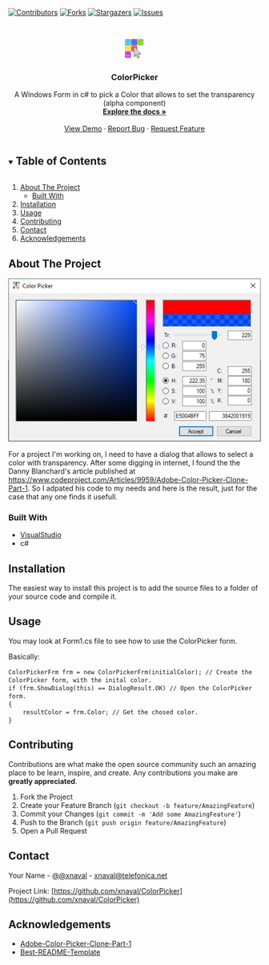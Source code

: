 <!-- PROJECT SHIELDS -->
[![Contributors][contributors-shield]][contributors-url]
[![Forks][forks-shield]][forks-url]
[![Stargazers][stars-shield]][stars-url]
[![Issues][issues-shield]][issues-url]



<!-- PROJECT LOGO -->
<br />
<p align="center">
  <a href="https://github.com/xnaval/ColorPicker">
    <img src="images/logo.png" alt="Logo" width="40" height="40">
  </a>

  <h3 align="center">ColorPicker</h3>

  <p align="center">
    A Windows Form in c# to pick a Color that allows to set the transparency (alpha component)
    <br />
    <a href="https://github.com/xnaval/ColorPicker"><strong>Explore the docs »</strong></a>
    <br />
    <br />
    <a href="https://github.com/xnaval/ColorPicker">View Demo</a>
    ·
    <a href="https://github.com/xnaval/ColorPicker/issues">Report Bug</a>
    ·
    <a href="https://github.com/xnaval/ColorPicker/issues">Request Feature</a>
  </p>
</p>



<!-- TABLE OF CONTENTS -->
<details open="open">
  <summary><h2 style="display: inline-block">Table of Contents</h2></summary>
  <ol>
    <li>
      <a href="#about-the-project">About The Project</a>
      <ul>
        <li><a href="#built-with">Built With</a></li>
      </ul>
    </li>
    <li><a href="#installation">Installation</a></li>
    <li><a href="#usage">Usage</a></li>
    <li><a href="#contributing">Contributing</a></li>
    <li><a href="#contact">Contact</a></li>
    <li><a href="#acknowledgements">Acknowledgements</a></li>
  </ol>
</details>

<!-- ABOUT THE PROJECT -->
## About The Project

<img src="images/screenshot.png"/>

For a project I'm working on, I need to have a dialog that allows to select a color with transparency. After some digging in internet, I found the the Danny Blanchard's article published at https://www.codeproject.com/Articles/9959/Adobe-Color-Picker-Clone-Part-1.
So I adpated his code to my needs and here is the result, just for the case that any one finds it usefull.

### Built With

* [VisualStudio](https://visualstudio.microsoft.com/)
* c#

<!-- INSTALLATION -->
## Installation

The easiest way to install this project is to add the source files to a folder of your source code and compile it.

<!-- USAGE EXAMPLES -->
## Usage

You may look at Form1.cs file to see how to use the ColorPicker form.

Basically:
```
ColorPickerFrm frm = new ColorPickerFrm(initialColor); // Create the ColorPicker form, with the inital color.
if (frm.ShowDialog(this) == DialogResult.OK) // Open the ColorPicker form.
{
    resultColor = frm.Color; // Get the chosed color.
}
```

<!-- CONTRIBUTING -->
## Contributing

Contributions are what make the open source community such an amazing place to be learn, inspire, and create. Any contributions you make are **greatly appreciated**.

1. Fork the Project
2. Create your Feature Branch (`git checkout -b feature/AmazingFeature`)
3. Commit your Changes (`git commit -m 'Add some AmazingFeature'`)
4. Push to the Branch (`git push origin feature/AmazingFeature`)
5. Open a Pull Request

<!-- CONTACT -->
## Contact

Your Name - [@@xnaval](https://twitter.com/@xnaval) - xnaval@telefonica.net

Project Link: [https://github.com/xnaval/ColorPicker](https://github.com/xnaval/ColorPicker)

<!-- ACKNOWLEDGEMENTS -->
## Acknowledgements

* [Adobe-Color-Picker-Clone-Part-1](https://www.codeproject.com/Articles/9959/Adobe-Color-Picker-Clone-Part-1)
* [Best-README-Template](https://github.com/othneildrew/Best-README-Template)

<!-- MARKDOWN LINKS & IMAGES -->
<!-- https://www.markdownguide.org/basic-syntax/#reference-style-links -->
[contributors-shield]: https://img.shields.io/github/contributors/xnaval/repo.svg?style=for-the-badge
[contributors-url]: https://github.com/xnaval/repo/graphs/contributors
[forks-shield]: https://img.shields.io/github/forks/xnaval/repo.svg?style=for-the-badge
[forks-url]: https://github.com/xnaval/repo/network/members
[stars-shield]: https://img.shields.io/github/stars/xnaval/repo.svg?style=for-the-badge
[stars-url]: https://github.com/xnaval/repo/stargazers
[issues-shield]: https://img.shields.io/github/issues/xnaval/repo.svg?style=for-the-badge
[issues-url]: https://github.com/xnaval/repo/issues
